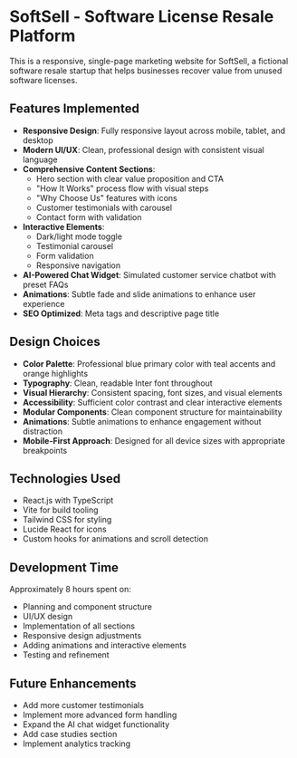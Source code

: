 # SoftSell - Software License Resale Platform

This is a responsive, single-page marketing website for SoftSell, a fictional software resale startup that helps businesses recover value from unused software licenses.

## Features Implemented

- **Responsive Design**: Fully responsive layout across mobile, tablet, and desktop
- **Modern UI/UX**: Clean, professional design with consistent visual language
- **Comprehensive Content Sections**:
  - Hero section with clear value proposition and CTA
  - "How It Works" process flow with visual steps
  - "Why Choose Us" features with icons
  - Customer testimonials with carousel
  - Contact form with validation
- **Interactive Elements**:
  - Dark/light mode toggle
  - Testimonial carousel
  - Form validation
  - Responsive navigation
- **AI-Powered Chat Widget**: Simulated customer service chatbot with preset FAQs
- **Animations**: Subtle fade and slide animations to enhance user experience
- **SEO Optimized**: Meta tags and descriptive page title

## Design Choices

- **Color Palette**: Professional blue primary color with teal accents and orange highlights
- **Typography**: Clean, readable Inter font throughout
- **Visual Hierarchy**: Consistent spacing, font sizes, and visual elements
- **Accessibility**: Sufficient color contrast and clear interactive elements
- **Modular Components**: Clean component structure for maintainability
- **Animations**: Subtle animations to enhance engagement without distraction
- **Mobile-First Approach**: Designed for all device sizes with appropriate breakpoints

## Technologies Used

- React.js with TypeScript
- Vite for build tooling
- Tailwind CSS for styling
- Lucide React for icons
- Custom hooks for animations and scroll detection

## Development Time

Approximately 8 hours spent on:
- Planning and component structure
- UI/UX design
- Implementation of all sections
- Responsive design adjustments
- Adding animations and interactive elements
- Testing and refinement

## Future Enhancements

- Add more customer testimonials
- Implement more advanced form handling
- Expand the AI chat widget functionality
- Add case studies section
- Implement analytics tracking